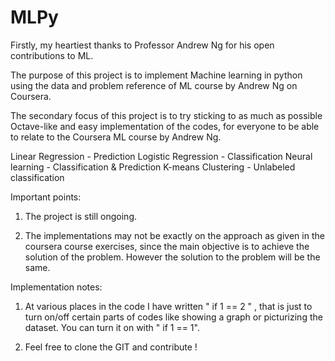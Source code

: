 # MLPy
Firstly, my heartiest thanks to Professor Andrew Ng for his open contributions to ML.

The purpose of this project is to implement Machine learning in python using the data and problem reference of ML course by Andrew Ng on Coursera.

The secondary focus of this project is to try sticking to as much as possible Octave-like and easy implementation of the codes, for everyone to be able to relate to the Coursera ML course by Andrew Ng.

Linear Regression - Prediction
Logistic Regression - Classification
Neural learning - Classification & Prediction
K-means Clustering - Unlabeled classification

Important points:

1. The project is still ongoing.

2. The implementations may not be exactly on the approach as given in the coursera course exercises, since the main objective is to achieve the solution of the problem. However the solution to the problem will be the same.

Implementation notes:

1. At various places in the code I have written " if 1 == 2 " , that is just to turn on/off certain parts of codes like showing a graph or picturizing the dataset. You can turn it on with " if 1 == 1".

2. Feel free to clone the GIT and contribute !

